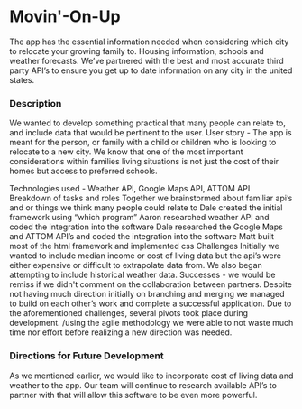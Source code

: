 # Movin'-On-Up
The app has the essential information needed when considering which city to relocate your growing family to. Housing information, schools and weather forecasts. We’ve partnered with the best and most accurate third party API’s to ensure you get up to date information on any city in the united states.  

<h3>Description</h3> 
We wanted to develop something practical that many people can relate to, and include data that would be pertinent to the user.
User story - The app is meant for the person, or family with a child or children who is looking to relocate to a new city. We know that one of the most important considerations within families living situations is not just the cost of their homes but access to preferred schools. 

Technologies used - Weather API, Google Maps API, ATTOM API
Breakdown of tasks and roles
Together we brainstormed about familiar api’s and or things we think many people could relate to
Dale created the initial framework using “which program”
Aaron researched weather API and coded the integration into the software
Dale researched the Google Maps and ATTOM API’s and coded the integration into the software
Matt built most of the html framework and implemented css
Challenges
Initially we wanted to include median income or cost of living data but the api’s were either expensive or difficult to extrapolate data from. We also began attempting to include historical weather data. 
Successes - we would be remiss if we didn't comment on the collaboration between partners. Despite not having much direction initially on branching and merging we managed to build on each other’s work and complete a successful application. Due to the aforementioned challenges, several pivots took place during development. /using the agile methodology we were able to not waste much time nor effort before realizing a new direction was needed.

<h3>Directions for Future Development</h3>
As we mentioned earlier, we would like to incorporate cost of living data and weather to the app. Our team will continue to research available API’s to partner with that will allow this software to be even more powerful. 

